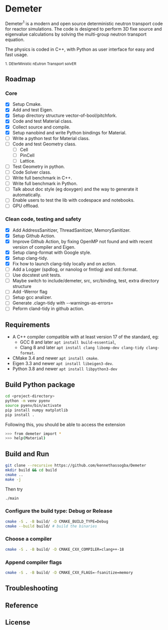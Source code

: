 # Demeter

Demeter<sup>1</sup> is a modern and open source deterministic neutron transport code for reactor simulations. The code is designed to perform 3D fixe source and eigenvalue calculations by solving the multi-group neutron transport equation.

The physics is coded in C++, with Python as user interface for easy and fast usage.

<sub>1. DEterMinistic nEutron Transport solvER</sub>

## Roadmap

### Core

- [x] Setup Cmake.
- [x] Add and test Eigen.
- [x] Setup directory structure vector-of-bool/pitchfork.
- [x] Code and test Material class.
- [x] Collect source and compile.
- [x] Setup nanobind and write Python bindings for Material.
- [ ] Write a python test for Material class.
- [ ] Code and test Geometry class.
  - [ ] Cell
  - [ ] PinCell
  - [ ] Lattice.
- [ ] Test Geometry in python.
- [ ] Code Solver class.
- [ ] Write full benchmark in C++.
- [ ] Write full benchmark in Python.
- [ ] Talk about doc style (eg doxygen) and the way to generate it automatically.
- [ ] Enable users to test the lib with codespace and notebooks.
- [ ] GPU offload.

### Clean code, testing and safety

- [x] Add AddressSanitizer, ThreadSanitizer, MemorySanitizer.
- [x] Setup Github Action.
- [x] Improve Github Action, by fixing OpenMP not found and with recent version of compiler and Eigen.
- [x] Setup clang-format with Google style.
- [x] Setup clang-tidy.
- [x] Fix how to launch clang-tidy locally and on action.
- [ ] Add a Logger (spdlog, or nanolog or fmtlog) and std::format.
- [ ] Use docstest unit tests.
- [ ] Maybe switch to include/demeter, src, src/binding, test, extra directory structure
- [ ] Add -Werror flag
- [ ] Setup gcc analizer.
- [ ] Generate .clagn-tidy with --warnings-as-errors=<string>
- [ ] Peform cland-tidy in github action.

## Requirements

- A C++ compiler compatible with at least version 17 of the standard, eg:
  - GCC 8 and later `apt install build-essential`,
  - Clang 8 and later `apt install clang libomp-dev clang-tidy clang-format`.
- CMake 3.4 and newer `apt install cmake`.
- Eigen 3.3 and newer `apt install libeigen3-dev`.
- Python 3.8 and newer `apt install libpython3-dev`

## Build Python package

```bash
cd <project-directory>
python -m venv pyenv
source pyenv/bin/activate
pip install numpy matplotlib
pip install .
```

Following this, you should be able to  access the extension

```bash
>>> from demeter import *
>>> help(Material)
```

## Build and Run

```bash
git clone --recursive https://github.com/kennethassogba/Demeter
mkdir build && cd build
cmake ..
make -j
```

Then try

```bash
./main
```

### Configure the build type: Debug or Release

```bash
cmake -S . -B build/ -D CMAKE_BUILD_TYPE=Debug
cmake --build build/ # build the binaries
```

### Choose a compiler

```bash
cmake -S . -B build/ -D CMAKE_CXX_COMPILER=clang++-18
```

### Append compiler flags

```bash
cmake -S . -B build/ -D CMAKE_CXX_FLAGS=-fsanitize=memory
```

## Troubleshooting

## Reference

## License
